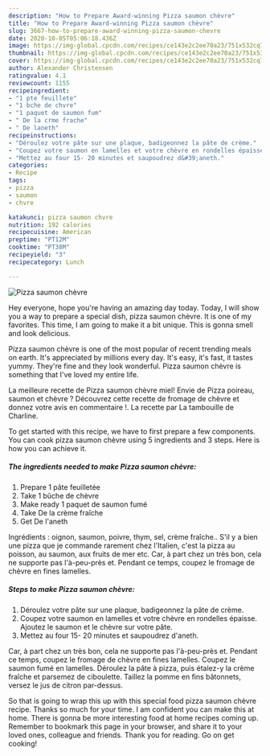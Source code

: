 ```yaml
---
description: "How to Prepare Award-winning Pizza saumon chèvre"
title: "How to Prepare Award-winning Pizza saumon chèvre"
slug: 3667-how-to-prepare-award-winning-pizza-saumon-chevre
date: 2020-10-05T05:06:18.436Z
image: https://img-global.cpcdn.com/recipes/ce143e2c2ee70a23/751x532cq70/pizza-saumon-chevre-photo-principale-de-la-recette.jpg
thumbnail: https://img-global.cpcdn.com/recipes/ce143e2c2ee70a23/751x532cq70/pizza-saumon-chevre-photo-principale-de-la-recette.jpg
cover: https://img-global.cpcdn.com/recipes/ce143e2c2ee70a23/751x532cq70/pizza-saumon-chevre-photo-principale-de-la-recette.jpg
author: Alexander Christensen
ratingvalue: 4.1
reviewcount: 1155
recipeingredient:
- "1 pte feuillete"
- "1 bche de chvre"
- "1 paquet de saumon fum"
- " De la crme frache"
- " De laneth"
recipeinstructions:
- "Déroulez votre pâte sur une plaque, badigeonnez la pâte de crème."
- "Coupez votre saumon en lamelles et votre chèvre en rondelles épaisse. Ajoutez le saumon et le chèvre sur votre pâte."
- "Mettez au four 15- 20 minutes et saupoudrez d&#39;aneth."
categories:
- Recipe
tags:
- pizza
- saumon
- chvre

katakunci: pizza saumon chvre 
nutrition: 192 calories
recipecuisine: American
preptime: "PT12M"
cooktime: "PT38M"
recipeyield: "3"
recipecategory: Lunch

---
```



![Pizza saumon chèvre](https://img-global.cpcdn.com/recipes/ce143e2c2ee70a23/751x532cq70/pizza-saumon-chevre-photo-principale-de-la-recette.jpg)

Hey everyone, hope you're having an amazing day today. Today, I will show you a way to prepare a special dish, pizza saumon chèvre. It is one of my favorites. This time, I am going to make it a bit unique. This is gonna smell and look delicious.

Pizza saumon chèvre is one of the most popular of recent trending meals on earth. It's appreciated by millions every day. It's easy, it's fast, it tastes yummy. They're fine and they look wonderful. Pizza saumon chèvre is something that I've loved my entire life.

La meilleure recette de Pizza saumon chèvre miel! Envie de Pizza poireau, saumon et chèvre ? Découvrez cette recette de fromage de chèvre et donnez votre avis en commentaire !. La recette par La tambouille de Charline.


To get started with this recipe, we have to first prepare a few components. You can cook pizza saumon chèvre using 5 ingredients and 3 steps. Here is how you can achieve it.

<!--inarticleads1-->

##### The ingredients needed to make Pizza saumon chèvre:

1. Prepare 1 pâte feuilletée
1. Take 1 bûche de chèvre
1. Make ready 1 paquet de saumon fumé
1. Take  De la crème fraîche
1. Get  De l&#39;aneth


Ingrédients : oignon, saumon, poivre, thym, sel, crème fraîche.. S&#39;il y a bien une pizza que je commande rarement chez l&#39;Italien, c&#39;est la pizza au poisson, au saumon, aux fruits de mer etc. Car, à part chez un très bon, cela ne supporte pas l&#39;à-peu-près et. Pendant ce temps, coupez le fromage de chèvre en fines lamelles. 

<!--inarticleads2-->

##### Steps to make Pizza saumon chèvre:

1. Déroulez votre pâte sur une plaque, badigeonnez la pâte de crème.
1. Coupez votre saumon en lamelles et votre chèvre en rondelles épaisse. Ajoutez le saumon et le chèvre sur votre pâte.
1. Mettez au four 15- 20 minutes et saupoudrez d&#39;aneth.


Car, à part chez un très bon, cela ne supporte pas l&#39;à-peu-près et. Pendant ce temps, coupez le fromage de chèvre en fines lamelles. Coupez le saumon fumé en lamelles. Déroulez la pâte à pizza, puis étalez-y la crème fraîche et parsemez de ciboulette. Taillez la pomme en fins bâtonnets, versez le jus de citron par-dessus. 

So that is going to wrap this up with this special food pizza saumon chèvre recipe. Thanks so much for your time. I am confident you can make this at home. There is gonna be more interesting food at home recipes coming up. Remember to bookmark this page in your browser, and share it to your loved ones, colleague and friends. Thank you for reading. Go on get cooking!
